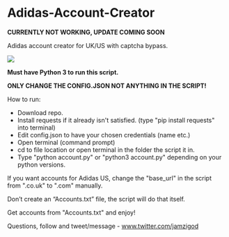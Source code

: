 # Adidas-Account-Creator

**CURRENTLY NOT WORKING, UPDATE COMING SOON**

Adidas account creator for UK/US with captcha bypass.

![](https://pbs.twimg.com/media/DOOzhAQWkAASt2W.jpg:large)

**Must have Python 3 to run this script.**

**ONLY CHANGE THE CONFIG.JSON NOT ANYTHING IN THE SCRIPT!**

How to run:

- Download repo.
- Install requests if it already isn't satisfied. (type "pip install requests" into terminal)
- Edit config.json to have your chosen credentials (name etc.) 
- Open terminal (command prompt)
- cd to file location or open terminal in the folder the script it in.
- Type "python account.py" or "python3 account.py" depending on your python versions.

If you want accounts for Adidas US, change the "base_url" in the script from ".co.uk" to ".com" manually.

Don’t create an “Accounts.txt” file, the script will do that itself.

Get accounts from "Accounts.txt" and enjoy!

Questions, follow and tweet/message - www.twitter.com/jamzigod
